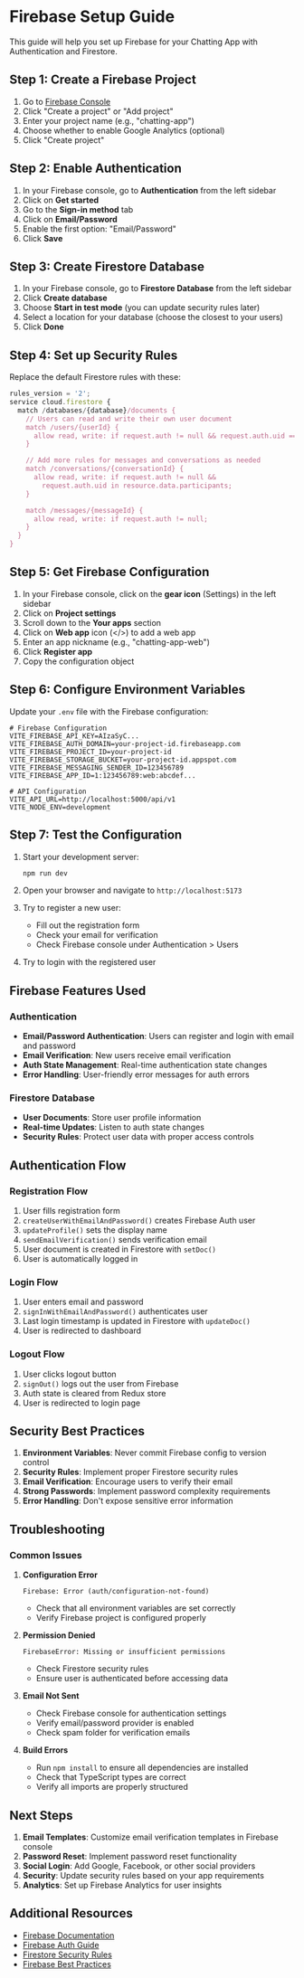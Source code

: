 # Firebase Setup Guide

This guide will help you set up Firebase for your Chatting App with Authentication and Firestore.

## Step 1: Create a Firebase Project

1. Go to [Firebase Console](https://console.firebase.google.com/)
2. Click "Create a project" or "Add project"
3. Enter your project name (e.g., "chatting-app")
4. Choose whether to enable Google Analytics (optional)
5. Click "Create project"

## Step 2: Enable Authentication

1. In your Firebase console, go to **Authentication** from the left sidebar
2. Click on **Get started**
3. Go to the **Sign-in method** tab
4. Click on **Email/Password**
5. Enable the first option: "Email/Password"
6. Click **Save**

## Step 3: Create Firestore Database

1. In your Firebase console, go to **Firestore Database** from the left sidebar
2. Click **Create database**
3. Choose **Start in test mode** (you can update security rules later)
4. Select a location for your database (choose the closest to your users)
5. Click **Done**

## Step 4: Set up Security Rules

Replace the default Firestore rules with these:

```javascript
rules_version = '2';
service cloud.firestore {
  match /databases/{database}/documents {
    // Users can read and write their own user document
    match /users/{userId} {
      allow read, write: if request.auth != null && request.auth.uid == userId;
    }

    // Add more rules for messages and conversations as needed
    match /conversations/{conversationId} {
      allow read, write: if request.auth != null &&
        request.auth.uid in resource.data.participants;
    }

    match /messages/{messageId} {
      allow read, write: if request.auth != null;
    }
  }
}
```

## Step 5: Get Firebase Configuration

1. In your Firebase console, click on the **gear icon** (Settings) in the left sidebar
2. Click on **Project settings**
3. Scroll down to the **Your apps** section
4. Click on **Web app** icon (</>) to add a web app
5. Enter an app nickname (e.g., "chatting-app-web")
6. Click **Register app**
7. Copy the configuration object

## Step 6: Configure Environment Variables

Update your `.env` file with the Firebase configuration:

```env
# Firebase Configuration
VITE_FIREBASE_API_KEY=AIzaSyC...
VITE_FIREBASE_AUTH_DOMAIN=your-project-id.firebaseapp.com
VITE_FIREBASE_PROJECT_ID=your-project-id
VITE_FIREBASE_STORAGE_BUCKET=your-project-id.appspot.com
VITE_FIREBASE_MESSAGING_SENDER_ID=123456789
VITE_FIREBASE_APP_ID=1:123456789:web:abcdef...

# API Configuration
VITE_API_URL=http://localhost:5000/api/v1
VITE_NODE_ENV=development
```

## Step 7: Test the Configuration

1. Start your development server:

   ```bash
   npm run dev
   ```

2. Open your browser and navigate to `http://localhost:5173`

3. Try to register a new user:

   - Fill out the registration form
   - Check your email for verification
   - Check Firebase console under Authentication > Users

4. Try to login with the registered user

## Firebase Features Used

### Authentication

- **Email/Password Authentication**: Users can register and login with email and password
- **Email Verification**: New users receive email verification
- **Auth State Management**: Real-time authentication state changes
- **Error Handling**: User-friendly error messages for auth errors

### Firestore Database

- **User Documents**: Store user profile information
- **Real-time Updates**: Listen to auth state changes
- **Security Rules**: Protect user data with proper access controls

## Authentication Flow

### Registration Flow

1. User fills registration form
2. `createUserWithEmailAndPassword()` creates Firebase Auth user
3. `updateProfile()` sets the display name
4. `sendEmailVerification()` sends verification email
5. User document is created in Firestore with `setDoc()`
6. User is automatically logged in

### Login Flow

1. User enters email and password
2. `signInWithEmailAndPassword()` authenticates user
3. Last login timestamp is updated in Firestore with `updateDoc()`
4. User is redirected to dashboard

### Logout Flow

1. User clicks logout button
2. `signOut()` logs out the user from Firebase
3. Auth state is cleared from Redux store
4. User is redirected to login page

## Security Best Practices

1. **Environment Variables**: Never commit Firebase config to version control
2. **Security Rules**: Implement proper Firestore security rules
3. **Email Verification**: Encourage users to verify their email
4. **Strong Passwords**: Implement password complexity requirements
5. **Error Handling**: Don't expose sensitive error information

## Troubleshooting

### Common Issues

1. **Configuration Error**

   ```
   Firebase: Error (auth/configuration-not-found)
   ```

   - Check that all environment variables are set correctly
   - Verify Firebase project is configured properly

2. **Permission Denied**

   ```
   FirebaseError: Missing or insufficient permissions
   ```

   - Check Firestore security rules
   - Ensure user is authenticated before accessing data

3. **Email Not Sent**

   - Check Firebase console for authentication settings
   - Verify email/password provider is enabled
   - Check spam folder for verification emails

4. **Build Errors**
   - Run `npm install` to ensure all dependencies are installed
   - Check that TypeScript types are correct
   - Verify all imports are properly structured

## Next Steps

1. **Email Templates**: Customize email verification templates in Firebase console
2. **Password Reset**: Implement password reset functionality
3. **Social Login**: Add Google, Facebook, or other social providers
4. **Security**: Update security rules based on your app requirements
5. **Analytics**: Set up Firebase Analytics for user insights

## Additional Resources

- [Firebase Documentation](https://firebase.google.com/docs)
- [Firebase Auth Guide](https://firebase.google.com/docs/auth)
- [Firestore Security Rules](https://firebase.google.com/docs/firestore/security/get-started)
- [Firebase Best Practices](https://firebase.google.com/docs/guides)
